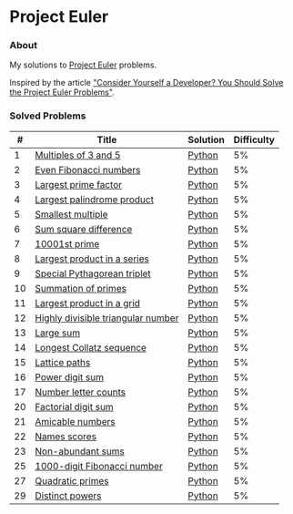 # Project Euler

### About
My solutions to [Project Euler](https://projecteuler.net) problems.

Inspired by the article ["Consider Yourself a Developer? You Should Solve the Project Euler Problems"](https://blog.usejournal.com/consider-yourself-a-developer-you-should-solve-the-project-euler-problems-ed8d13397c9c).

### Solved Problems
| # | Title | Solution | Difficulty |
|---| ----- | -------- | ---------- |
|1|[Multiples of 3 and 5](https://projecteuler.net/problem=1)|[Python](./solutions/problem_001.py)|5%|
|2|[Even Fibonacci numbers](https://projecteuler.net/problem=2)|[Python](./solutions/problem_002.py)|5%|
|3|[Largest prime factor](https://projecteuler.net/problem=3)|[Python](./solutions/problem_003.py)|5%|
|4|[Largest palindrome product](https://projecteuler.net/problem=4)|[Python](./solutions/problem_004.py)|5%|
|5|[Smallest multiple](https://projecteuler.net/problem=5)|[Python](./solutions/problem_005.py)|5%|
|6|[Sum square difference](https://projecteuler.net/problem=6)|[Python](./solutions/problem_006.py)|5%|
|7|[10001st prime](https://projecteuler.net/problem=7)|[Python](./solutions/problem_007.py)|5%|
|8|[Largest product in a series](https://projecteuler.net/problem=8)|[Python](./solutions/problem_008.py)|5%|
|9|[Special Pythagorean triplet](https://projecteuler.net/problem=9)|[Python](./solutions/problem_009.py)|5%|
|10|[Summation of primes](https://projecteuler.net/problem=10)|[Python](./solutions/problem_010.py)|5%|
|11|[Largest product in a grid](https://projecteuler.net/problem=11)|[Python](./solutions/problem_011.py)|5%|
|12|[Highly divisible triangular number](https://projecteuler.net/problem=12)|[Python](./solutions/problem_012.py)|5%|
|13|[Large sum](https://projecteuler.net/problem=13)|[Python](./solutions/problem_013.py)|5%|
|14|[Longest Collatz sequence](https://projecteuler.net/problem=14)|[Python](./solutions/problem_014.py)|5%|
|15|[Lattice paths](https://projecteuler.net/problem=15)|[Python](./solutions/problem_015.py)|5%|
|16|[Power digit sum](https://projecteuler.net/problem=16)|[Python](./solutions/problem_016.py)|5%|
|17|[Number letter counts](https://projecteuler.net/problem=17)|[Python](./solutions/problem_017.py)|5%|
|20|[Factorial digit sum](https://projecteuler.net/problem=20)|[Python](./solutions/problem_020.py)|5%|
|21|[Amicable numbers](https://projecteuler.net/problem=21)|[Python](./solutions/problem_021.py)|5%|
|22|[Names scores](https://projecteuler.net/problem=22)|[Python](./solutions/problem_022.py)|5%|
|23|[Non-abundant sums](https://projecteuler.net/problem=23)|[Python](./solutions/problem_023.py)|5%|
|25|[1000-digit Fibonacci number](https://projecteuler.net/problem=25)|[Python](./solutions/problem_025.py)|5%|
|27|[Quadratic primes](https://projecteuler.net/problem=27)|[Python](./solutions/problem_027.py)|5%|
|29|[Distinct powers](https://projecteuler.net/problem=29)|[Python](./solutions/problem_029.py)|5%|
